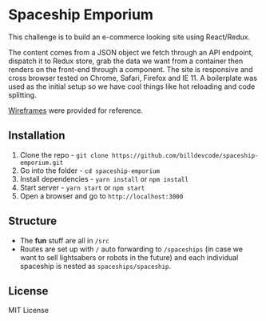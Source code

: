 # Spaceship Emporium

This challenge is to build an e-commerce looking site using React/Redux.

The content comes from a JSON object we fetch through an API endpoint, dispatch it to Redux store, grab the data we want from a container then renders on the front-end through a component. The site is responsive and cross browser tested on Chrome, Safari, Firefox and IE 11. A boilerplate was used as the initial setup so we have cool things like hot reloading and code splitting.

[Wireframes](https://github.com/billdevcode/spaceship-emporium/blob/master/src/assets/wireframes.png) were provided for reference.

## Installation

1. Clone the repo - `git clone https://github.com/billdevcode/spaceship-emporium.git`
2. Go into the folder - `cd spaceship-emporium`
3. Install dependencies - `yarn install` or `npm install`
4. Start server - `yarn start` or `npm start`
5. Open a browser and go to `http://localhost:3000`

## Structure

- The **fun** stuff are all in `/src`
- Routes are set up with `/` auto forwarding to `/spaceships` (in case we want to sell lightsabers or robots in the future) and each individual spaceship is nested as `spaceships/spaceship`.

## License

MIT License

